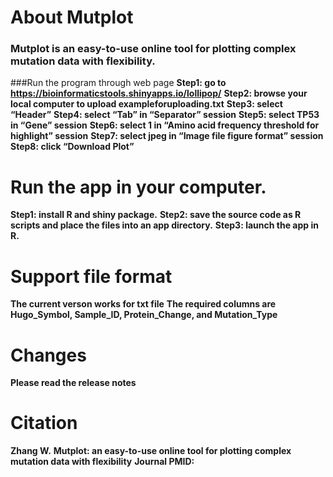# About Mutplot
### Mutplot is an easy-to-use online tool for plotting complex mutation data with flexibility.
###Run the program through web page
**Step1: go to https://bioinformaticstools.shinyapps.io/lollipop/**
**Step2: browse your local computer to upload exampleforuploading.txt**
**Step3: select “Header”**
**Step4: select “Tab” in “Separator” session**
**Step5: select TP53 in “Gene” session**
**Step6: select 1 in “Amino acid frequency threshold for highlight” session**
**Step7: select jpeg in “Image file figure format” session**
**Step8: click “Download Plot”**
# Run the app in your computer.
**Step1: install R and shiny package.**
**Step2: save the source code as R scripts and place the files into an app directory.**
**Step3: launch the app in R.**
# Support file format
**The current verson works for txt file**
**The required columns are Hugo_Symbol, Sample_ID, Protein_Change, and Mutation_Type**
# Changes
**Please read the release notes**
# Citation
**Zhang W.**
**Mutplot: an easy-to-use online tool for plotting complex mutation data with flexibility**
**Journal PMID:**
